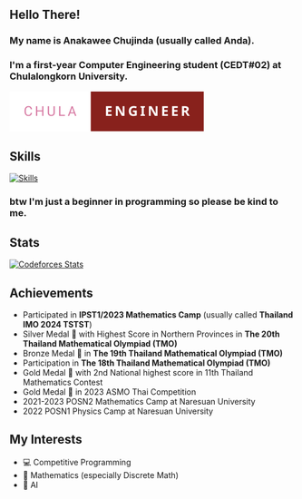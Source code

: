 ## Hello There!
### My name is Anakawee Chujinda (usually called Anda).
### I'm a first-year Computer Engineering student (CEDT#02) at Chulalongkorn University.
![forthebadge](https://github.com/CEDT-Chula/For-The-Cedt-Badge/blob/main/badges/chula-engineer.svg?raw=true)
## Skills
[![Skills](https://skillicons.dev/icons?i=cpp,latex)](https://skillicons.dev)
### btw I'm just a beginner in programming so please be kind to me.
## Stats 
[![Codeforces Stats](https://codeforces-readme-stats.vercel.app/api/card?username=anda130249)](https://codeforces.com/profile/anda130249)
## Achievements
- Participated in **IPST1/2023 Mathematics Camp** (usually called **Thailand IMO 2024 TSTST**)
- Silver Medal 🥈 with Highest Score in Northern Provinces in **The 20th Thailand Mathematical Olympiad (TMO)**
- Bronze Medal 🥉 in **The 19th Thailand Mathematical Olympiad (TMO)**
- Participation in **The 18th Thailand Mathematical Olympiad (TMO)**
- Gold Medal 🥇 with 2nd National highest score in 11th Thailand Mathematics Contest
- Gold Medal 🥇 in 2023 ASMO Thai Competition
- 2021-2023 POSN2 Mathematics Camp at Naresuan University
- 2022 POSN1 Physics Camp at Naresuan University
## My Interests
- 💻 Competitive Programming
- 📐 Mathematics (especially Discrete Math)
- 🤖 AI

